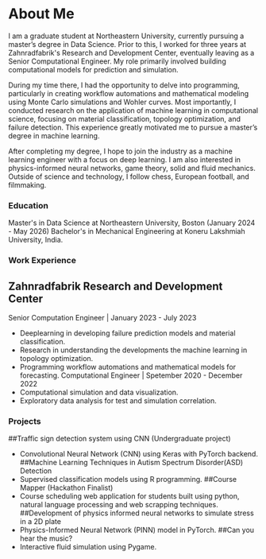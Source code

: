 # About Me
I am a graduate student at Northeastern University, currently pursuing a master’s degree in Data Science. Prior to this, I worked for three years at Zahnradfabrik's Research and Development Center, eventually leaving as a Senior Computational Engineer. My role primarily involved building computational models for prediction and simulation.

During my time there, I had the opportunity to delve into programming, particularly in creating workflow automations and mathematical modeling using Monte Carlo simulations and Wohler curves. Most importantly, I conducted research on the application of machine learning in computational science, focusing on material classification, topology optimization, and failure detection. This experience greatly motivated me to pursue a master’s degree in machine learning.

After completing my degree, I hope to join the industry as a machine learning engineer with a focus on deep learning. I am also interested in physics-informed neural networks, game theory, solid and fluid mechanics. Outside of science and technology, I follow chess, European football, and filmmaking.

### Education
Master's in Data Science at Northeastern University, Boston (January 2024 - May 2026)
Bachelor's in Mechanical Engineering at Koneru Lakshmiah University, India.

### Work Experience
## Zahnradfabrik Research and Development Center
Senior Computation Engineer | January 2023 - July 2023
- Deeplearning in developing failure prediction models and material classification.
- Research in understanding the developments the machine learning in topology optimization.
- Programming workflow automations and mathematical models for forecasting.
Computational Engineer | Spetember 2020 - December 2022
- Computational simulation and data visualization.
- Exploratory data analysis for test and simulation correlation.
 
### Projects
##Traffic sign detection system using CNN (Undergraduate project)
- Convolutional Neural Network (CNN) using Keras with PyTorch backend.
##Machine Learning Techniques in Autism Spectrum Disorder(ASD) Detection
- Supervised classification models using R programming.
##Course Mapper (Hackathon Finalist)
- Course scheduling web application for students built using python, natural language processing and web scrapping techniques.
##Development of physics informed neural networks to simulate stress in a 2D plate
- Physics-Informed Neural Network (PINN) model in PyTorch.
##Can you hear the music?
- Interactive fluid simulation using Pygame.
